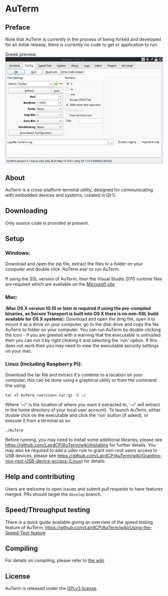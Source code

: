 # AuTerm

## Preface

Note that AuTerm is currently in the process of being forked and developed for an initial release, there is currently no code to get or application to run.

Sneek preview:
![Sneek preview](/docs/images/peek.png?raw=true)

## About

AuTerm is a cross-platform terminal utility, designed for communicating with embedded devices and systems, created in Qt 5.

## Downloading

Only source code is provided at present.

## Setup

### Windows:

Download and open the zip file, extract the files to a folder on your computer and double click 'AuTerm.exe' to run AuTerm.

If using the SSL version of AuTerm, then the Visual Studio 2015 runtime files are required which are available on the [Microsoft site](https://www.microsoft.com/en-gb/download/details.aspx?id=48145).

### Mac:

(**Mac OS X version 10.10 or later is required if using the pre-compiled binaries, as Secure Transport is built into OS X there is no non-SSL build available for OS X systems**): Download and open the dmg file, open it to mount it as a drive on your computer, go to the disk drive and copy the file AuTerm to folder on your computer. You can run AuTerm by double clicking the icon - if you are greeted with a warning that the executable is untrusted then you can run it by right clicking it and selecting the 'run' option. If this does not work then you may need to view the executable security settings on your mac.

### Linux (Including Raspberry Pi):

Download the tar file and extract it's contents to a location on your computer, this can be done using a graphical utility or from the command line using:

	tar xf AuTerm_<version>.tar.gz -C ~/

Where '\~/' is the location of where you want it extracted to, '\~/' will extract to the home directory of your local user account). To launch AuTerm, either double click on the executable and click the 'run' button (if asked), or execute it from a terminal as so:

	./AuTerm

Before running, you may need to install some additional libraries, please see https://github.com/LairdCP/AuTerm/wiki/Installing for further details. You may also be required to add a udev rule to grant non-root users access to USB devices, please see https://github.com/LairdCP/AuTerm/wiki/Granting-non-root-USB-device-access-(Linux) for details.

## Help and contributing

Users are welcome to open issues and submit pull requests to have features merged. PRs should target the `develop` branch.

## Speed/Throughput testing

There is a quick guide available giving an overview of the speed testing feature of AuTerm, https://github.com/LairdCP/AuTerm/wiki/Using-the-Speed-Test-feature

## Compiling

For details on compiling, please refer to [the wiki](https://github.com/LairdCP/AuTerm/wiki/Compiling).

## License

AuTerm is released under the [GPLv3 license](https://github.com/LairdCP/AuTerm/blob/master/LICENSE).
